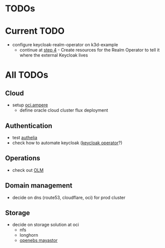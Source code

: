 # TODOs

# Current TODO
* configure keycloak-realm-operator on k3d-example
  * continue at [step 4](https://github.com/keycloak/keycloak-realm-operator) - Create resources for the Realm Operator to tell it where the external Keycloak lives

# All TODOs
## Cloud
* setup [oci.ampere](https://github.com/joern-arne/oci.ampere)
  * define oracle cloud cluster flux deployment

## Authentication
* test [authelia](https://www.authelia.com/)
* check how to automate keycloak ([keycloak operator](https://operatorhub.io/operator/keycloak-operator)?)

## Operations
* check out [OLM](https://github.com/operator-framework/operator-lifecycle-manager)

## Domain management
* decide on dns (route53, cloudflare, oci) for prod cluster

## Storage
* decide on storage solution at oci
  * nfs
  * longhorn
  * [openebs mayastor](https://github.com/openebs/mayastor)

